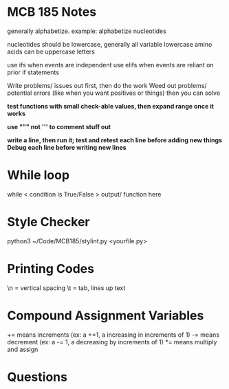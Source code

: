 MCB 185 Notes
====================

generally alphabetize. example: alphabetize nucleotides

nucleotides should be lowercase, generally all variable lowercase
amino acids can be uppercase letters

use ifs when events are independent 
use elifs when events are reliant on prior if statements

Write problems/ issues out first, then do the work
Weed out problems/ potential errors (like when you want positives or things)
then you can solve 

**test functions with small check-able values, then expand range once it works**

**use """ not ''' to comment stuff out**

**write a line, then run it; test and retest each line before adding new things**
**Debug each line before writing new lines**

# While loop
while < condition is True/False >
	output/ function here
	
# Style Checker
python3 ~/Code/MCB185/stylint.py <yourfile.py>

# Printing Codes
\n = vertical spacing 
\t = tab, lines up text

# Compound Assignment Variables
+= means increments (ex: a +=1, a increasing in increments of 1)
-= means decrement (ex: a -= 1, a decreasing by increments of 1)
*= means multiply and assign 
	
# Questions

	
